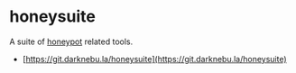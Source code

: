 # honeysuite

A suite of [honeypot](https://en.wikipedia.org/wiki/Honeypot_(computing)) related tools.

- [https://git.darknebu.la/honeysuite](https://git.darknebu.la/honeysuite)